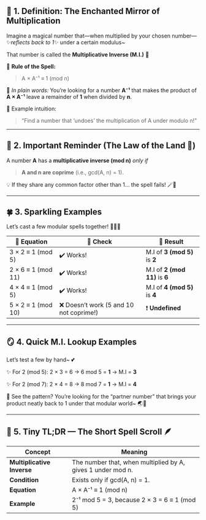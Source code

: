## 🧭 **1. Definition: The Enchanted Mirror of Multiplication**

Imagine a magical number that—when multiplied by your chosen number—✨*reflects back to 1*✨ under a certain modulus~

That number is called the **Multiplicative Inverse (M.I.)** 💫

🔹 **Rule of the Spell:**

> A × A⁻¹ ≡ 1 (mod n)

💬 *In plain words:*
You’re looking for a number **A⁻¹** that makes the product of **A × A⁻¹** leave a remainder of **1** when divided by **n**.

🧩 Example intuition:

> “Find a number that ‘undoes’ the multiplication of A under modulo n!”

---

## 🌷 **2. Important Reminder (The Law of the Land 🌙)**

A number **A** has a **multiplicative inverse (mod n)** *only if*

> **A and n are coprime** (i.e., gcd(A, n) = 1).

💡 If they share any common factor other than 1... the spell fails! 🪄💨

---

## 🍀 **3. Sparkling Examples**

Let’s cast a few modular spells together! 🧙‍♀️✨

| 🧮 Equation        | 💫 Check                                | 🌟 Result                      |
| ------------------ | --------------------------------------- | ------------------------------ |
| 3 × 2 ≡ 1 (mod 5)  | ✔️ Works!                               | M.I of **3 (mod 5)** is **2**  |
| 2 × 6 ≡ 1 (mod 11) | ✔️ Works!                               | M.I of **2 (mod 11)** is **6** |
| 4 × 4 ≡ 1 (mod 5)  | ✔️ Works!                               | M.I of **4 (mod 5)** is **4**  |
| 5 × 2 ≡ 1 (mod 10) | ❌ Doesn’t work (5 and 10 not coprime!) | ❗ **Undefined**               |

---

## 🪞 **4. Quick M.I. Lookup Examples**

Let’s test a few by hand~ 💕

✨ For 2 (mod 5):
2 × 3 = 6 → 6 mod 5 = **1** → M.I = **3**

✨ For 2 (mod 7):
2 × 4 = 8 → 8 mod 7 = **1** → M.I = **4**

🎀 See the pattern?
You’re looking for the “partner number” that brings your product neatly back to 1 under that modular world~ 🌏💫

---

## 🌼 **5. Tiny TL;DR — The Short Spell Scroll 🪶**

| Concept                    | Meaning                                                     |
| -------------------------- | ----------------------------------------------------------- |
| **Multiplicative Inverse** | The number that, when multiplied by A, gives 1 under mod n. |
| **Condition**              | Exists only if gcd(A, n) = 1.                               |
| **Equation**               | A × A⁻¹ ≡ 1 (mod n)                                         |
| **Example**                | 2⁻¹ mod 5 = 3, because 2 × 3 = 6 ≡ 1 (mod 5)                |
